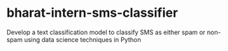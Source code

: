 # bharat-intern-sms-classifier
Develop a text classification model to classify SMS as either spam or non-spam using data science techniques in Python
